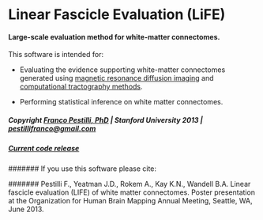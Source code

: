 # Linear Fascicle Evaluation (LiFE)

#### Large-scale evaluation method for white-matter connectomes.

This software is intended for:

* Evaluating the evidence supporting white-matter connectomes generated using [magnetic resonance diffusion imaging](http://en.wikipedia.org/wiki/Diffusion_MRI) and [computational tractography methods](http://en.wikipedia.org/wiki/Tractography).

* Performing statistical inference on white matter connectomes.

##### Copyright [Franco Pestilli, PhD](francopestilli.com) | Stanford University 2013 | pestillifranco@gmail.com

##### [Current code release](https://github.com/vistalab/life/releases/tag/v0.1.1)

####### If you use this software please cite:

####### Pestilli F., Yeatman J.D., Rokem A., Kay K.N., Wandell B.A. Linear fascicle evaluation (LIFE) of white matter connectomes. Poster presentation at the Organization for Human Brain Mapping Annual Meeting, Seattle, WA, June 2013.
